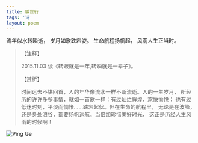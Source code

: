 ```yaml
---
title: 瞬世行
tags: '诗'
layout: poem
---
```


流年似水转瞬逝，
岁月如歌跌宕姿。
生命航程扬帆起，
风雨人生正当时。


<blockquote class="text-left inline-block">
【注释】
<p>
2015.11.03 读《转眼就是一年,转瞬就是一辈子》。
</p>

【赏析】
<p>
时间远去不堪回首，人的年华像流水一样不断流逝。人的一生岁月，
所经历的许许多多事情，就如一首歌一样：有过灿烂辉煌，欢快愉悦；
也有过低迷时刻，平淡而惆怅......跌宕起伏。但在生命的航程里，
无论是在波峰，还是身处浪谷，都要扬帆远航。当倍加珍惜美好时光，
这正是历经人生风雨的时候啊！
</p>
</blockquote>

![Ping Ge](poems/shun-shi-xing.jpg)
